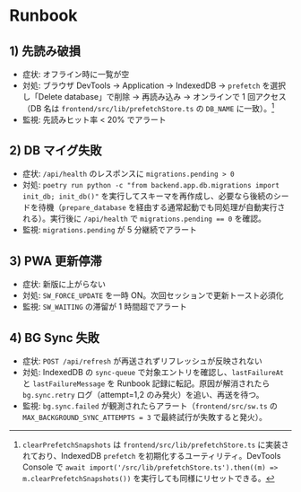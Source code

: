 # Runbook

## 1) 先読み破損
- 症状: オフライン時に一覧が空
- 対処: ブラウザ DevTools → Application → IndexedDB → `prefetch` を選択し「Delete database」で削除 → 再読み込み → オンラインで 1 回アクセス（DB 名は `frontend/src/lib/prefetchStore.ts` の `DB_NAME` に一致）。[^prefetch-reset]
- 監視: 先読みヒット率 < 20% でアラート

[^prefetch-reset]: `clearPrefetchSnapshots` は `frontend/src/lib/prefetchStore.ts` に実装されており、IndexedDB `prefetch` を初期化するユーティリティ。DevTools Console で `await import('/src/lib/prefetchStore.ts').then((m) => m.clearPrefetchSnapshots())` を実行しても同様にリセットできる。

## 2) DB マイグ失敗
- 症状: `/api/health` のレスポンスに `migrations.pending > 0`
- 対処: `poetry run python -c "from backend.app.db.migrations import init_db; init_db()"` を実行してスキーマを再作成し、必要なら後続のシードを待機（`prepare_database` を経由する通常起動でも同処理が自動実行される）。実行後に `/api/health` で `migrations.pending == 0` を確認。
- 監視: `migrations.pending` が 5 分継続でアラート

## 3) PWA 更新停滞
- 症状: 新版に上がらない
- 対処: `SW_FORCE_UPDATE` を一時 ON。次回セッションで更新トースト必須化
- 監視: `SW_WAITING` の滞留が 1 時間超でアラート

## 4) BG Sync 失敗
- 症状: `POST /api/refresh` が再送されずリフレッシュが反映されない
- 対処: IndexedDB の `sync-queue` で対象エントリを確認し、`lastFailureAt` と `lastFailureMessage` を Runbook 記録に転記。原因が解消されたら `bg.sync.retry` ログ（attempt=1,2 のみ発火）を追い、再送を待つ。
- 監視: `bg.sync.failed` が観測されたらアラート（`frontend/src/sw.ts` の `MAX_BACKGROUND_SYNC_ATTEMPTS = 3` で最終試行が失敗すると発火）。
